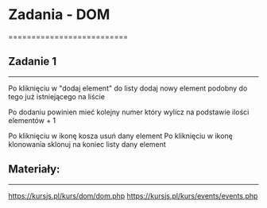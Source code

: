 # Zadania - DOM
==========================


## Zadanie 1
--------------------------
Po kliknięciu w "dodaj element" do listy dodaj nowy element podobny do tego już istniejącego na liście

Po dodaniu powinien mieć kolejny numer który wylicz na podstawie ilości elementów + 1

Po kliknięciu w ikonę kosza usuń dany element
Po kliknięciu w ikonę klonowania sklonuj na koniec listy dany element


## Materiały:
--------------------------
https://kursjs.pl/kurs/dom/dom.php
https://kursjs.pl/kurs/events/events.php
